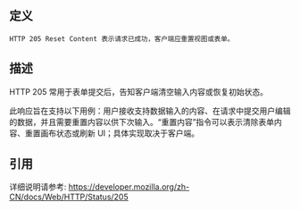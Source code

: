 ## 定义

```
HTTP 205 Reset Content 表示请求已成功，客户端应重置视图或表单。
```

## 描述

HTTP 205 常用于表单提交后，告知客户端清空输入内容或恢复初始状态。

此响应旨在支持以下用例：用户接收支持数据输入的内容、在请求中提交用户编辑的数据，并且需要重置内容以供下次输入。“重置内容”指令可以表示清除表单内容、重置画布状态或刷新 UI；具体实现取决于客户端。

## 引用

详细说明请参考: https://developer.mozilla.org/zh-CN/docs/Web/HTTP/Status/205